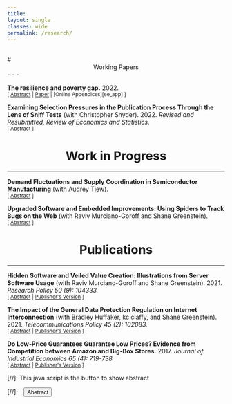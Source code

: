 ```yaml
---
title: 
layout: single
classes: wide
permalink: /research/
---
```

<br/> 

<!-- Google Tag Manager (noscript) -->
<!-- End Google Tag Manager (noscript) -->
<font family='Times New Roman'> 
# <center> Working Papers </center>
- - -


**The resilience and poverty gap.**
2022.
<br/>
<small>[ <a href="#/" onclick="visib('ee')">Abstract</a> | [Paper][ee_paper] | [Online Appendices][ee_app] ] </small>

<div id="ee" style="display: none; text-align: justify; line-height: 1.2" ><small>
Allocating innovation resources to their most productive uses is a challenge for innovators because they have incomplete information about which projects will be most productive. I empirically study how a group of large scientific labs traded off the exploitation of existing opportunities
versus the exploration of new ones, that is whether they pursued safe projects to maximize short-term productivity or undertook high-variance projects to acquire information and improve long-term productivity. To recover how these labs made the exploitation-exploration tradeoff, I estimate a dynamic model of decision-making, assuming the labs approximated the value of exploration with a simple Upper Confidence Bound (UCB) index. The type of index is well-studied in theory and well-used in practice but has not been applied to estimation of empirical decision models. The index model captures the labs’ decision-making well. Estimates of its free parameters suggest that the labs explored extensively. Counterfactual simulations show that, had the labs not explored, their output quantity would have decreased by 51%, and their citations would have decreased by 57%.
</small><br><br/></div>

[ee_paper]: https://ranzhuo17.github.io/files/RanZhuo_JMP_main_current.pdf



**Examining Selection Pressures in the Publication Process Through the Lens of Sniff Tests** 
(with Christopher Snyder). 2022.
*Revised and Resubmitted, Review of Economics and Statistics.*
<br/>
<small>[ <a href="#/" onclick="visib('bias')">Abstract</a> ] </small>

<div id="bias" style="display: none; text-align: justify; line-height: 1.2" ><small>
The increasing demand for empirical rigor has led to the growing use of auxiliary tests (balance, pre-trends, over-identification, placebo, etc.) to help assess the credibility of a paper’s main results. We dub these “sniff tests” because rejection is bad news for the author and standards for passing are informal. We use these sniff tests—a sample of nearly 30,000 hand collected from scores of economics journals—as a lens to examine selection pressures in the publication process. We derive bounds under plausible nonparametric assumptions on the latent proportion of significant sniff tests removed by the publication process (whether by p-hacking or relegation to the file drawer) and the proportion whose significance was due to true misspecification, not bad luck. For the subsample of balance tests in randomized controlled trials, we find that the publication process removed at least 34.0% of significant p-values. For the subsample of other tests, we find a that at least 42.7% of significant p-values indicated true misspecification. We use textual analysis to assess whether authors over-attribute significant sniff tests to bad luck.
</small><br><br/></div>


# <center> Work in Progress </center>
- - -

**Demand Fluctuations and Supply Coordination in Semiconductor Manufacturing** 
(with Audrey Tiew).
<br/>
<small>[ <a href="#/" onclick="visib('semi')">Abstract</a> ] </small>

<div id="semi" style="display: none; text-align: justify; line-height: 1.2" ><small>
We study how supply capacity coordination can reduce social inefficiency from demand uncertainty and market power in the context of the semiconductor manufacturing industry. Market power generates misalignment between firm profit-maximizing capacity investments and welfare-maximizing capacity investments. To quantify the extent of this inefficiency and explore how various forms of supply coordination can mitigate it, we estimate a static structural model of semiconductor demand and a dynamic model of supply-side investment in technology and capacity. The data we have assembled to perform this exercise are, to our knowledge, the most comprehensive data on the industry in academic research. We obtain: (i) detailed proprietary buyer-level product demand data, covering around 20% of world orders, from 2004 to 2015, and (ii) proprietary world-wide, plant-level technology and capacity investment in semiconductor manufacturing plants from 1995 to 2015. We compare in counterfactual scenarios the relative efficacy of various forms of supply coordination (e.g., social planner, monopoly manufacturer, coordination on technology and capacity investment but competition in product market) in reducing inefficiency.
</small><br><br/></div>

**Upgraded Software and Embedded Improvements: Using Spiders to Track Bugs on the Web** 
(with Raviv Murciano-Goroff and Shane Greenstein).
<br/>
<small>[ <a href="#/" onclick="visib('oss2')">Abstract</a> ] </small>

<div id="oss2" style="display: none; text-align: justify; line-height: 1.2" ><small>
Our prior research (Murciano-Goroff, Zhuo, Greenstein, 2021) documented webserver usage across the US economy over the last two decades and identified enormous heterogeneity in the propensity to upgrade web server software. We investigate the causes of this heterogeneity in upgrades. We focus on quasi-natural experiments after the appearance of a severe security bug, and we analyze empirically why firms accelerate their rate of upgrading webserver software when a severe bug arises. A reverse causality issue arises due to a correlation between the (low) propensity to upgrade and a (high) prevalence of software that contains known security vulnerabilities. We develop hazard model approaches that account for firm-specific propensities to upgrade. We find that firms accelerate upgrading when their webserver supports electronic commerce instead of providing merely an informational or coordinating role. We also find acceleration when firms have recently displayed an unusually good financial performance. Finally, we find a significant propensity to upgrade merely because a new version has appeared, suggesting many firms gain protection against bugs as a byproduct of routine administrative processes that support maintaining frontier software.
</small><br><br/></div>

# <center> Publications </center>
- - -

**Hidden Software and Veiled Value Creation: Illustrations from Server Software Usage** 
(with Raviv Murciano-Goroff and Shane Greenstein). 2021.
*Research Policy 50 (9): 104333.*
<br/>
<small>[ <a href="#/" onclick="visib('hs')">Abstract</a> | [Publisher's Version][hs_pub] ] </small>

<div id="hs" style="display: none; text-align: justify; line-height: 1.2" ><small>
How do you measure the value of a commodity that transacts at a price of zero from an economic standpoint? This study examines the potential for and extent of omission and misattribution in standard approaches to economic accounting with regards to open source software, an unpriced commodity in the digital economy. The study is the first to follow usage and upgrading of unpriced software over a long period of time. It finds evidence that software updates mislead analyses of sources of firm productivity and identifies several mechanisms that create issues for mismeasurement. To illustrate these mechanisms, this study closely examines one asset that plays a critical role in the digital economic activity, web server software. We analyze the largest dataset ever compiled on web server use in the United States and link it to disaggregated information on over 200,000 medium to large organizations in the United States between 2001 and 2018. In our sample, we find that the omission of economic value created by web server software is substantial and that this omission indicates there is over $4.5 billion dollars of mismeasurement of server software across organizations in the United States. This mismeasurement varies by organization age, geography, industry and size. We also find that dynamic behavior, such as improvements of server technology and entry of new products, further exacerbates economic mismeasurement. Instead of requiring that parallel trends holds exactly, we impose restrictions on how different the post-treatment violations of parallel trends can be from the pre-treatment differences in trends ("pre-trends"). The causal parameter of interest is partially identified under these restrictions. We introduce two approaches that guarantee uniformly valid inference under the imposed restrictions, and we derive novel results showing that they have desirable power properties in our context. We illustrate how economic knowledge can inform the restrictions on the possible violations of parallel trends in two economic applications. We also highlight how our approach can be used to conduct sensitivity analyses showing what causal conclusions can be drawn under various restrictions on the possible violations of the parallel trends assumption.
</small><br><br/></div>

[hs_pub]: https://www-sciencedirect-com.ezp-prod1.hul.harvard.edu/science/article/pii/S0048733321001323?dgcid=coauthor

**The Impact of the General Data Protection Regulation on Internet Interconnection** 
(with Bradley Huffaker, kc claffy, and Shane Greenstein). 2021.
*Telecommunications Policy 45 (2): 102083.*
<br/>
<small>[ <a href="#/" onclick="visib('gdpr')">Abstract</a> | [Publisher's Version][gdpr_pub] ] </small>

<div id="gdpr" style="display: none; text-align: justify; line-height: 1.2" ><small>
The Internet comprises thousands of independently operated networks, interconnected using bilaterally negotiated data exchange agreements. The European Union (EU)'s General Data Protection Regulation (GDPR) imposes strict restrictions on handling of personal data of European Economic Area (EEA) residents. A close examination of the text of the law suggests significant cost to application firms. Available empirical evidence confirms reduction in data usage in the EEA relative to other markets. We investigate whether this decline in derived demand for data exchange impacts EEA networks' decisions to interconnect relative to those of non-EEA OECD networks. Our data consists of a large sample of interconnection agreements between networks globally in 2015–2019. All evidence estimates zero effects: the number of observed agreements, the inferred agreement types, and the number of observed IP-address-level interconnection points per agreement. We also find economically small effects of the GDPR on the entry and the observed number of customers of networks. We conclude there is no visible short run effects of the GDPR on these measures at the internet layer.
</small><br><br/></div>

[gdpr_pub]: https://www-sciencedirect-com.ezp-prod1.hul.harvard.edu/science/article/pii/S0308596120301737?dgcid=author


**Do Low‐Price Guarantees Guarantee Low Prices? Evidence from Competition between Amazon and Big‐Box Stores.** 
2017.
*Journal of Industrial Economics 65 (4): 719-738.*
<br/>
<small>[ <a href="#/" onclick="visib('pm')">Abstract</a> | [Publisher's Version][pm_pub] ] </small>

<div id="pm" style="display: none; text-align: justify; line-height: 1.2" ><small>
It has long been understood in theory that price-match guarantees can be anticompetitive, but to date, scant empirical evidence is available outside of some narrow markets. This paper broadens the scope of empirical analysis, studying a wide range of products sold on a national online market. Using an algorithm that extracts data from charts, I obtain a novel source of data from online price trackers. I examine prices of goods sold on Amazon before and after two big-box stores (Target and Best Buy) announced a guarantee to match Amazon's prices. Employing both difference-in-difference and regression-discontinuity approaches, I robustly estimate a positive causal effect of six percentage points. The effect was heterogeneous, with larger price increases for initially lower-priced items. My results support anticompetitive theories which predict price increases for Amazon, a firm that did not adopt the guarantee, and are consistent with plausible mechanisms for the heterogeneous impact.
</small><br><br/></div>

[pm_pub]: https://onlinelibrary.wiley.com/doi/10.1111/joie.12154


[//]: This java script is the button to show abstract
<script>
 function visib(id) {
  var x = document.getElementById(id);
  if (x.style.display === "block") {
    x.style.display = "none";
  } else {
    x.style.display = "block";
  }
}
</script>

[//]:&emsp;<button onclick="visib('polariz')" class="btn btn--inverse btn--small">Abstract</button>
